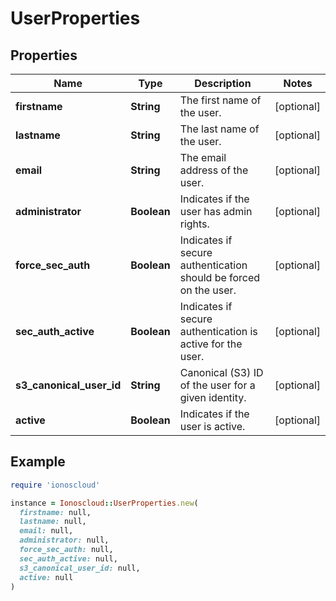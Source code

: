 # UserProperties

## Properties

| Name | Type | Description | Notes |
| ---- | ---- | ----------- | ----- |
| **firstname** | **String** | The first name of the user. | [optional] |
| **lastname** | **String** | The last name of the user. | [optional] |
| **email** | **String** | The email address of the user. | [optional] |
| **administrator** | **Boolean** | Indicates if the user has admin rights. | [optional] |
| **force_sec_auth** | **Boolean** | Indicates if secure authentication should be forced on the user. | [optional] |
| **sec_auth_active** | **Boolean** | Indicates if secure authentication is active for the user. | [optional] |
| **s3_canonical_user_id** | **String** | Canonical (S3) ID of the user for a given identity. | [optional] |
| **active** | **Boolean** | Indicates if the user is active. | [optional] |

## Example

```ruby
require 'ionoscloud'

instance = Ionoscloud::UserProperties.new(
  firstname: null,
  lastname: null,
  email: null,
  administrator: null,
  force_sec_auth: null,
  sec_auth_active: null,
  s3_canonical_user_id: null,
  active: null
)
```

